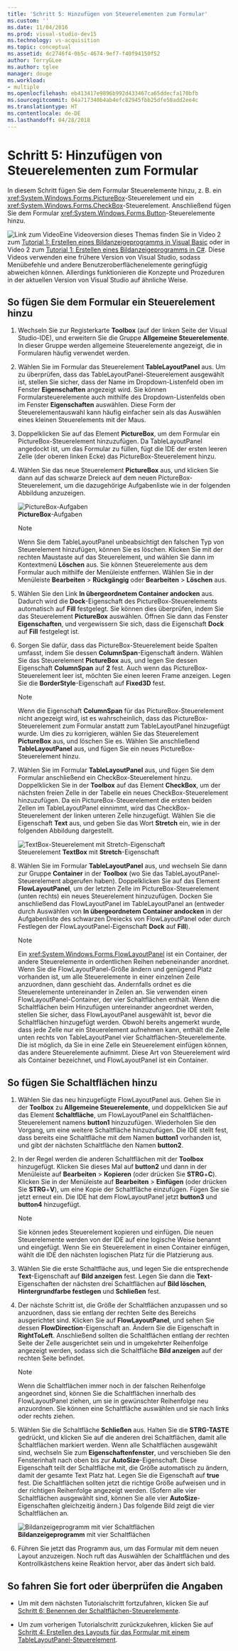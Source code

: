 ```yaml
---
title: 'Schritt 5: Hinzufügen von Steuerelementen zum Formular'
ms.custom: ''
ms.date: 11/04/2016
ms.prod: visual-studio-dev15
ms.technology: vs-acquisition
ms.topic: conceptual
ms.assetid: dc2746f4-0b5c-4674-9ef7-f40f94150f52
author: TerryGLee
ms.author: tglee
manager: douge
ms.workload:
- multiple
ms.openlocfilehash: eb413417e9896b992d433467ca65ddecfa170bfb
ms.sourcegitcommit: 04a717340b4ab4efc82945fbb25dfe58add2ee4c
ms.translationtype: HT
ms.contentlocale: de-DE
ms.lasthandoff: 04/28/2018
---
```

# <a name="step-5-add-controls-to-your-form"></a>Schritt 5: Hinzufügen von Steuerelementen zum Formular
In diesem Schritt fügen Sie dem Formular Steuerelemente hinzu, z. B. ein <xref:System.Windows.Forms.PictureBox>-Steuerelement und ein <xref:System.Windows.Forms.CheckBox>-Steuerelement. Anschließend fügen Sie dem Formular <xref:System.Windows.Forms.Button>-Steuerelemente hinzu.  
  
 ![Link zum Video](../data-tools/media/playvideo.gif "Video wiedergeben")Eine Videoversion dieses Themas finden Sie in Video 2 zum [Tutorial 1: Erstellen eines Bildanzeigeprogramms in Visual Basic](http://go.microsoft.com/fwlink/?LinkId=205211) oder in Video 2 zum [Tutorial 1: Erstellen eines Bildanzeigeprogramms in C#](http://go.microsoft.com/fwlink/?LinkId=205200). Diese Videos verwenden eine frühere Version von Visual Studio, sodass Menübefehle und andere Benutzeroberflächenelemente geringfügig abweichen können. Allerdings funktionieren die Konzepte und Prozeduren in der aktuellen Version von Visual Studio auf ähnliche Weise.  
  
## <a name="to-add-controls-to-your-form"></a>So fügen Sie dem Formular ein Steuerelement hinzu  
  
1.  Wechseln Sie zur Registerkarte **Toolbox** (auf der linken Seite der Visual Studio-IDE), und erweitern Sie die Gruppe **Allgemeine Steuerelemente**. In dieser Gruppe werden allgemeine Steuerelemente angezeigt, die in Formularen häufig verwendet werden.  
  
2.  Wählen Sie im Formular das Steuerelement **TableLayoutPanel** aus. Um zu überprüfen, dass das TableLayoutPanel-Steuerelement ausgewählt ist, stellen Sie sicher, dass der Name im Dropdown-Listenfeld oben im Fenster **Eigenschaften** angezeigt wird. Sie können Formularsteuerelemente auch mithilfe des Dropdown-Listenfelds oben im Fenster **Eigenschaften** auswählen. Diese Form der Steuerelementauswahl kann häufig einfacher sein als das Auswählen eines kleinen Steuerelements mit der Maus.  
  
3.  Doppelklicken Sie auf das Element **PictureBox**, um dem Formular ein PictureBox-Steuerelement hinzuzufügen. Da TableLayoutPanel angedockt ist, um das Formular zu füllen, fügt die IDE der ersten leeren Zelle (der oberen linken Ecke) das PictureBox-Steuerelement hinzu.  
  
4.  Wählen Sie das neue Steuerelement **PictureBox** aus, und klicken Sie dann auf das schwarze Dreieck auf dem neuen PictureBox-Steuerelement, um die dazugehörige Aufgabenliste wie in der folgenden Abbildung anzuzeigen.  
  
     ![PictureBox-Aufgaben](../ide/media/express_pictureboxtasks.png "Express_PictureBoxAufgaben")  
**PictureBox**-Aufgaben  
  
    > [!NOTE]
    >  Wenn Sie dem TableLayoutPanel unbeabsichtigt den falschen Typ von Steuerelement hinzufügen, können Sie es löschen. Klicken Sie mit der rechten Maustaste auf das Steuerelement, und wählen Sie dann im Kontextmenü **Löschen** aus. Sie können Steuerelemente aus dem Formular auch mithilfe der Menüleiste entfernen. Wählen Sie in der Menüleiste **Bearbeiten** > **Rückgängig** oder **Bearbeiten** > **Löschen** aus.  
  
5.  Wählen Sie den Link **In übergeordnetem Container andocken** aus. Dadurch wird die **Dock**-Eigenschaft des PictureBox-Steuerelements automatisch auf **Fill** festgelegt. Sie können dies überprüfen, indem Sie das Steuerelement **PictureBox** auswählen. Öffnen Sie dann das Fenster **Eigenschaften**, und vergewissern Sie sich, dass die Eigenschaft **Dock** auf **Fill** festgelegt ist.  
  
6.  Sorgen Sie dafür, dass das PictureBox-Steuerelement beide Spalten umfasst, indem Sie dessen **ColumnSpan**-Eigenschaft ändern. Wählen Sie das Steuerelement **PictureBox** aus, und legen Sie dessen Eigenschaft **ColumnSpan** auf **2** fest. Auch wenn das PictureBox-Steuerelement leer ist, möchten Sie einen leeren Frame anzeigen. Legen Sie die **BorderStyle**-Eigenschaft auf **Fixed3D** fest.  
  
    > [!NOTE]
    >  Wenn die Eigenschaft **ColumnSpan** für das PictureBox-Steuerelement nicht angezeigt wird, ist es wahrscheinlich, dass das PictureBox-Steuerelement zum Formular anstatt zum TableLayoutPanel hinzugefügt wurde. Um dies zu korrigieren, wählen Sie das Steuerelement **PictureBox** aus, und löschen Sie es. Wählen Sie anschließend **TableLayoutPanel** aus, und fügen Sie ein neues PictureBox-Steuerelement hinzu.  
  
7.  Wählen Sie im Formular **TableLayoutPanel** aus, und fügen Sie dem Formular anschließend ein CheckBox-Steuerelement hinzu. Doppelklicken Sie in der **Toolbox** auf das Element **CheckBox**, um der nächsten freien Zelle in der Tabelle ein neues CheckBox-Steuerelement hinzuzufügen. Da ein PictureBox-Steuerelement die ersten beiden Zellen im TableLayoutPanel einnimmt, wird das CheckBox-Steuerelement der linken unteren Zelle hinzugefügt. Wählen Sie die Eigenschaft **Text** aus, und geben Sie das Wort **Stretch** ein, wie in der folgenden Abbildung dargestellt.  
  
     ![TextBox-Steuerelement mit Stretch-Eigenschaft](../ide/media/express_pictureviewercheckbox.png "Express_Bildanzeigeprogramm")  
Steuerelement **TextBox** mit **Stretch**-Eigenschaft  
  
8.  Wählen Sie im Formular **TableLayoutPanel** aus, und wechseln Sie dann zur Gruppe **Container** in der **Toolbox** (wo Sie das TableLayoutPanel-Steuerelement abgerufen haben). Doppelklicken Sie auf das Element **FlowLayoutPanel**, um der letzten Zelle im PictureBox-Steuerelement (unten rechts) ein neues Steuerelement hinzuzufügen. Docken Sie anschließend das FlowLayoutPanel im TableLayoutPanel an (entweder durch Auswählen von **In übergeordnetem Container andocken** in der Aufgabenliste des schwarzen Dreiecks von FlowLayoutPanel oder durch Festlegen der FlowLayoutPanel-Eigenschaft **Dock** auf **Fill**).  
  
    > [!NOTE]
    >  Ein <xref:System.Windows.Forms.FlowLayoutPanel> ist ein Container, der andere Steuerelemente in ordentlichen Reihen nebeneinander anordnet. Wenn Sie die FlowLayoutPanel-Größe ändern und genügend Platz vorhanden ist, um alle Steuerelemente in einer einzelnen Zeile anzuordnen, dann geschieht das. Andernfalls ordnet es die Steuerelemente untereinander in Zeilen an. Sie verwenden einen FlowLayoutPanel-Container, der vier Schaltflächen enthält. Wenn die Schaltflächen beim Hinzufügen untereinander angeordnet werden, stellen Sie sicher, dass FlowLayoutPanel ausgewählt ist, bevor die Schaltflächen hinzugefügt werden. Obwohl bereits angemerkt wurde, dass jede Zelle nur ein Steuerelement aufnehmen kann, enthält die Zelle unten rechts von TableLayoutPanel vier Schaltflächen-Steuerelemente. Die ist möglich, da Sie in eine Zelle ein Steuerelement einfügen können, das andere Steuerelemente aufnimmt. Diese Art von Steuerelement wird als Container bezeichnet, und FlowLayoutPanel ist ein Container.  
  
## <a name="to-add-buttons"></a>So fügen Sie Schaltflächen hinzu  
  
1.  Wählen Sie das neu hinzugefügte FlowLayoutPanel aus. Gehen Sie in der **Toolbox** zu **Allgemeine Steuerelemente**, und doppelklicken Sie auf das Element **Schaltfläche**, um FlowLayoutPanel ein Schaltflächen-Steuerelement namens **button1** hinzuzufügen. Wiederholen Sie den Vorgang, um eine weitere Schaltfläche hinzuzufügen. Die IDE stellt fest, dass bereits eine Schaltfläche mit dem Namen **button1** vorhanden ist, und gibt der nächsten Schaltfläche den Namen **button2**.  
  
2.  In der Regel werden die anderen Schaltflächen mit der **Toolbox** hinzugefügt. Klicken Sie dieses Mal auf **button2** und dann in der Menüleiste auf **Bearbeiten** > **Kopieren** (oder drücken Sie **STRG**+**C**). Klicken Sie in der Menüleiste auf **Bearbeiten** > **Einfügen** (oder drücken Sie **STRG**+**V**), um eine Kopie der Schaltfläche einzufügen. Fügen Sie sie jetzt erneut ein. Die IDE hat dem FlowLayoutPanel jetzt **button3** und **button4** hinzugefügt.  
  
    > [!NOTE]
    >  Sie können jedes Steuerelement kopieren und einfügen. Die neuen Steuerelemente werden von der IDE auf eine logische Weise benannt und eingefügt. Wenn Sie ein Steuerelement in einen Container einfügen, wählt die IDE den nächsten logischen Platz für die Platzierung aus.  

3.  Wählen Sie die erste Schaltfläche aus, und legen Sie die entsprechende **Text**-Eigenschaft auf **Bild anzeigen** fest. Legen Sie dann die **Text**-Eigenschaften der nächsten drei Schaltflächen auf **Bild löschen**, **Hintergrundfarbe festlegen** und **Schließen** fest.  
  
4.  Der nächste Schritt ist, die Größe der Schaltflächen anzupassen und so anzuordnen, dass sie entlang der rechten Seite des Bereichs ausgerichtet sind. Klicken Sie auf **FlowLayoutPanel**, und sehen Sie dessen **FlowDirection**-Eigenschaft an. Ändern Sie die Eigenschaft in **RightToLeft**. Anschließend sollten die Schaltflächen entlang der rechten Seite der Zelle ausgerichtet sein und in umgekehrter Reihenfolge angezeigt werden, sodass sich die Schaltfläche **Bild anzeigen** auf der rechten Seite befindet.  
  
    > [!NOTE]
    >  Wenn die Schaltflächen immer noch in der falschen Reihenfolge angeordnet sind, können Sie die Schaltflächen innerhalb des FlowLayoutPanel ziehen, um sie in gewünschter Reihenfolge neu anzuordnen. Sie können eine Schaltfläche auswählen und sie nach links oder rechts ziehen.  
  
5.  Wählen Sie die Schaltfläche **Schließen** aus. Halten Sie die **STRG-TASTE** gedrückt, und klicken Sie auf die anderen drei Schaltflächen, damit alle Schaltflächen markiert werden. Wenn alle Schaltflächen ausgewählt sind, wechseln Sie zum **Eigenschaftenfenster**, und verschieben Sie den Fensterinhalt nach oben bis zur **AutoSize**-Eigenschaft. Diese Eigenschaft teilt der Schaltfläche mit, die Größe automatisch zu ändern, damit der gesamte Text Platz hat. Legen Sie die Eigenschaft auf **true** fest. Die Schaltflächen sollten jetzt die richtige Größe aufweisen und in der richtigen Reihenfolge angezeigt werden. (Sofern alle vier Schaltflächen ausgewählt sind, können Sie alle vier **AutoSize**-Eigenschaften gleichzeitig ändern.) Das folgende Bild zeigt die vier Schaltflächen an.  
  
     ![Bildanzeigeprogramm mit vier Schaltflächen](../ide/media/express_autosize.png "Express_AutoSize")  
**Bildanzeigeprogramm** mit vier Schaltflächen  
  
6.  Führen Sie jetzt das Programm aus, um das Formular mit dem neuen Layout anzuzeigen. Noch ruft das Auswählen der Schaltflächen und des Kontrollkästchens keine Reaktion hervor, aber das ändert sich bald.  

## <a name="to-continue-or-review"></a>So fahren Sie fort oder überprüfen die Angaben  
  
-   Um mit dem nächsten Tutorialschritt fortzufahren, klicken Sie auf [Schritt 6: Benennen der Schaltflächen-Steuerelemente](../ide/step-6-name-your-button-controls.md).  
  
-   Um zum vorherigen Tutorialschritt zurückzukehren, klicken Sie auf [Schritt 4: Erstellen des Layouts für das Formular mit einem TableLayoutPanel-Steuerelement](../ide/step-4-lay-out-your-form-with-a-tablelayoutpanel-control.md).
